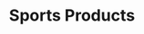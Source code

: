 ---
ee_id: '144'
site: '1'
type: '2'
url: 2010-076-sports-products
title: Sports Products
year: '2010'
display_year: '2010'
medium: Painted bronze, rubber, and Oakley M-Frame lenses
dims: 2 x 5 x 5 inches
pitch:
ps:
live_url:
related:
youtube:
related_code:
imgs: sports-products-2010-076-full-database-ropac_1.jpg
subheading:
download:
add_credit:
commission:
layout: things-i-made
---
